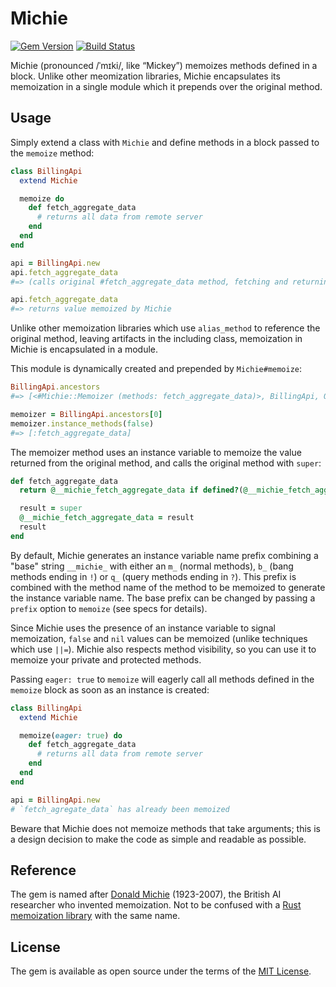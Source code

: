 # Michie

[![Gem Version](https://badge.fury.io/rb/michie.svg)][gem]
[![Build Status](https://github.com/shioyama/michie/actions/workflows/ruby.yml/badge.svg)][actions]

[gem]: https://rubygems.org/gems/michie
[actions]: https://github.com/shioyama/michie/actions

Michie (pronounced /ˈmɪki/, like “Mickey”) memoizes methods defined in a block.
Unlike other meomization libraries, Michie encapsulates its memoization in
a single module which it prepends over the original method.

## Usage

Simply extend a class with `Michie` and define methods in a block passed to the
`memoize` method:

```ruby
class BillingApi
  extend Michie

  memoize do
    def fetch_aggregate_data
      # returns all data from remote server
    end
  end
end

api = BillingApi.new
api.fetch_aggregate_data
#=> (calls original #fetch_aggregate_data method, fetching and returning data from server)

api.fetch_aggregate_data
#=> returns value memoized by Michie
```

Unlike other memoization libraries which use `alias_method` to reference the
original method, leaving artifacts in the including class, memoization in
Michie is encapsulated in a module.

This module is dynamically created and prepended by `Michie#memoize`:

```ruby
BillingApi.ancestors
#=> [<#Michie::Memoizer (methods: fetch_aggregate_data)>, BillingApi, Object, PP::ObjectMixin, Kernel, BasicObject]

memoizer = BillingApi.ancestors[0]
memoizer.instance_methods(false)
#=> [:fetch_aggregate_data]
```

The memoizer method uses an instance variable to memoize the value returned
from the original method, and calls the original method with `super`:

```ruby
def fetch_aggregate_data
  return @__michie_fetch_aggregate_data if defined?(@__michie_fetch_aggregate_data)

  result = super
  @__michie_fetch_aggregate_data = result
  result
end
```

By default, Michie generates an instance variable name prefix combining a
"base" string `__michie_` with either an `m_` (normal methods), `b_` (bang
methods ending in `!`) or `q_` (query methods ending in `?`). This prefix is
combined with the method name of the method to be memoized to generate the
instance variable name.  The base prefix can be changed by passing a `prefix`
option to `memoize` (see specs for details).

Since Michie uses the presence of an instance variable to signal memoization,
`false` and `nil` values can be memoized (unlike techniques which use `||=`).
Michie also respects method visibility, so you can use it to memoize your
private and protected methods.

Passing `eager: true` to `memoize` will eagerly call all methods defined in the
`memoize` block as soon as an instance is created:

```ruby
class BillingApi
  extend Michie

  memoize(eager: true) do
    def fetch_aggregate_data
      # returns all data from remote server
    end
  end
end

api = BillingApi.new
# `fetch_agregate_data` has already been memoized
```

Beware that Michie does not memoize methods that take arguments; this is
a design decision to make the code as simple and readable as possible.

## Reference

The gem is named after [Donald
Michie](https://en.wikipedia.org/wiki/Donald_Michie) (1923-2007), the British AI
researcher who invented memoization. Not to be confused with a [Rust memoization
library](https://docs.rs/michie/latest/michie/) with the same name.

## License

The gem is available as open source under the terms of the [MIT
License](https://opensource.org/licenses/MIT).
